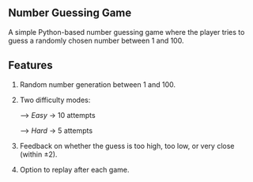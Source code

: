 ## Number Guessing Game

A simple Python-based number guessing game where the player tries to guess a randomly chosen number between 1 and 100.

## Features

1. Random number generation between 1 and 100.

2. Two difficulty modes:

    --> *Easy* → 10 attempts

    --> *Hard* → 5 attempts

3. Feedback on whether the guess is too high, too low, or very close (within ±2).

4. Option to replay after each game.